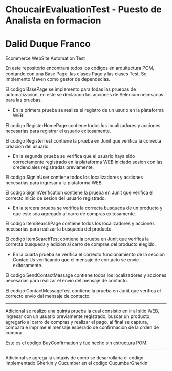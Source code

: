 # ChoucairEvaluationTest - Puesto de Analista en formacion
# Dalid Duque Franco
Ecommerce WebSite Automation Test

En este repositorio encontrara todos los codigos en arquitectura POM, contando con una Base Page, las clases Page y las clases Test.
Se Implemento Maven como gestor de dependecias.

El codigo BasePage se implemento para todas las pruebas de automatizacion, en este se declaraon las acciones de Selenium necesarias para las pruebas.

- En la primera prueba se realiza el registro de un usurio en la plataforma WEB:

El codigo RegisterHomePage contiene todos los localizadores y acciones necesarias para registrar el usuario exitosamente.

El codigo RegisterTest contiene la prueba en Junit que verifica la correcta creacion del usuario.

- En la segunda prueba se verifica que el usuario haya sido correctamente registrado en la plataforma WEB iniciado sesion con las credenciales registradas previamente.

El codigo SignInUser contiene todos los localizadores y acciones necesarias para ingresar a la plataforma WEB.

El codigo SignInVerification contiene la prueba en Junit que verifica el correcto inicio de sesion del usuario registrado.

- En la tercera prueba se verifica la correcta busqueda de un producto y que este sea agregado al carro de compras exitosamente.

El codigo ItemSearchPage contiene todos los localizadores y acciones necesarias para realizar la busqueda del producto.

El codigo ItemSearchTest contiene la prueba en Junit que verifica la correcta busqueda y adicion al carro de compras del producto elegido.

- En la cuarta prueba se verifica el correcto funcionamiento de la seccion Contac Us verificando que el mensaje de contacto se envie exitosamente.

El codigo SendContactMessage contiene todos los localizadores y acciones necesarias para realizar el envio del mensaje de contacto.

El codigo ContactMessageTest contiene la prueba en Junit que verifica el correcto envio del mensaje de contacto.

---------------------------------------------------------------------------------------------------------------------------------------

Adicional se realizo una quinta prueba la cual consistio en ir al sitio WEB, ingresar con un usuario previamente registrado, buscar un producto, agregarlo al carro de compras y realizar el pago, al final se captura, compara e imprime el mensaje esperado de confirmacion de la orden de compra

Este es el codigo BuyConfirmation y fue hecho sin estructura POM.

---------------------------------------------------------------------------------------------------------------------------------------


Adicional se agrega la sintaxis de como se desarrollaria el codigo implementado Gherkin y Cucumber en el codigo CucumberGherkin

